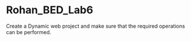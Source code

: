 # Rohan_BED_Lab6
Create a Dynamic web project and make sure that the required operations can be performed.

